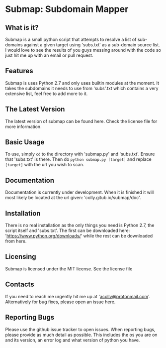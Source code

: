 Submap: Subdomain Mapper
========================

What is it?
-----------

Submap is a small python script that attempts to resolve
a list of sub-domains against a given target using
'subs.txt' as a sub-domain source list. I would love to
see the results of you guys messing around with the code
so just hit me up with an email or pull request.

Features
--------

Submap is uses Python 2.7 and only uses builtin modules at
the moment. It takes the subdomains it needs to use from
'subs'.txt which contains a very extensive list, feel free
to add more to it.

The Latest Version
------------------

The latest version of submap can be found here. Check the
license file for more information.

Basic Usage
-----------

To use, simply ```cd``` to the directory with 'submap.py' 
and 'subs.txt'. Ensure that 'subs.txt' is there. Then do
```python submap.py [target]``` and replace ```[target]``` 
with the url you wish to scan. 

Documentation
-------------

Documentation is currently under development. When it is
finished it will most likely be located at the url given:
'colly.gitub.io/submap/doc'.

Installation
------------

There is no real installation as the only things you need
is Python 2.7, the script itself and 'subs.txt'. The first
can be downloaded here: 'https://www.python.org/downloads/'
while the rest can be downloaded from here.

Licensing
---------

Submap is licensed under the MIT license. See the license
file

Contacts
--------

If you need to reach me urgently hit me up at 'acolly@protonmail.com'.
Alternatively for bug fixes, please open an issue here.

Reporting Bugs
--------------

Please use the github issue tracker to open issues. When
reporting bugs, please provide as much detail as possible.
This includes the os you are on and its version, an error
log and what version of python you have.